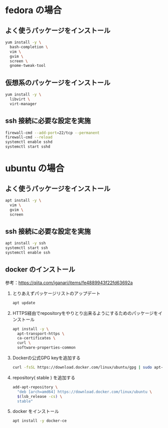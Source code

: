 # fedora の場合


## よく使うパッケージをインストール
```sh
yum install -y \
  bash-completion \
  vim \
  gvim \
  screen \
  gnome-tweak-tool
```

## 仮想系のパッケージをインストール
```sh
yum install -y \
  libvirt \
  virt-manager
```


## ssh 接続に必要な設定を実施
```sh
firewall-cmd --add-port=22/tcp --permanent
firewall-cmd --reload
systemctl enable sshd
systemctl start sshd
```



# ubuntu の場合


## よく使うパッケージをインストール
```sh
apt install -y \
  vim \
  gvim \
  screen
```

## ssh 接続に必要な設定を実施
```sh
apt install -y ssh
systemctl start ssh
systemctl enable ssh
```


## docker のインストール
参考：https://qiita.com/iganari/items/fe4889943f22fd63692a

1. とりあえずパッケージリストのアップデート  
    ```sh
    apt update
    ```

2. HTTPS経由でrepositoryをやりとり出来るようにするためのパッケージをインストール  
    ```sh
    apt install -y \
      apt-transport-https \
      ca-certificates \
      curl \
      software-properties-common
    ```


3. Dockerの公式GPG keyを追加する  
    ```sh
    curl -fsSL https://download.docker.com/linux/ubuntu/gpg | sudo apt-key add -
    ```

4. repository( stable ) を追加する  
    ```sh
    add-apt-repository \
      "deb [arch=amd64] https://download.docker.com/linux/ubuntu \
      $(lsb_release -cs) \
      stable"
    ```

5. docker をインストール  
    ```sh
    apt install -y docker-ce
    ```

